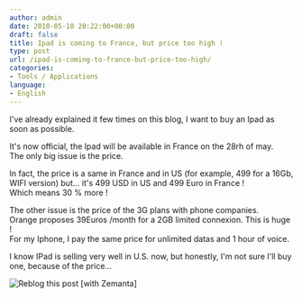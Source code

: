 ```yaml
---
author: admin
date: 2010-05-10 20:22:00+00:00
draft: false
title: Ipad is coming to France, but price too high !
type: post
url: /ipad-is-coming-to-france-but-price-too-high/
categories:
- Tools / Applications
language:
- English
---
```


I've already explained it few times on this blog, I want to buy an Ipad as soon as possible.  
  
It's now official, the Ipad will be available in France on the 28rh of may.  
The only big issue is the price.  
  
In fact, the price is a same in France and in US (for example, 499 for a 16Gb, WIFI version) but... it's 499 USD in US and 499 Euro in France !  
Which means 30 % more !  
  
The other issue is the price of the 3G plans with phone companies.  
Orange proposes 39Euros /month for a 2GB limited connexion. This is huge !  
For my Iphone, I pay the same price for unlimited datas and 1 hour of voice.  
  
I know IPad is selling very well in U.S. now, but honestly, I'm not sure I'll buy one, because of the price...  


![Reblog this post [with Zemanta]](http://img.zemanta.com/reblog_e.png?x-id=3491f96c-cca6-4e0f-84b1-25ef3fbf5149)

